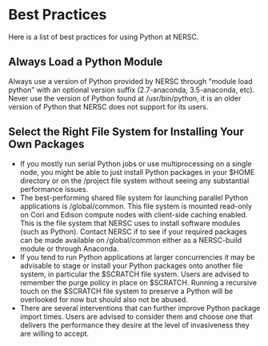 
# Best Practices

Here is a list of best practices for using Python at NERSC.

## Always Load a Python Module

Always use a version of Python provided by NERSC through "module load python" with an optional version suffix (2.7-anaconda, 3.5-anaconda, etc).  
Never use the version of Python found at /usr/bin/python, it is an older version of Python that NERSC does not support for its users.

## Select the Right File System for Installing Your Own Packages

* If you mostly run serial Python jobs or use multiprocessing on a single node, you might be able to just install Python packages in your $HOME directory or on the /project file system without seeing any substantial performance issues.
* The best-performing shared file system for launching parallel Python applications is /global/common.
This file system is mounted read-only on Cori and Edison compute nodes with client-side caching enabled.
This is the file system that NERSC uses to install software modules (such as Python).
Contact NERSC if to see if your required packages can be made available on /global/common either as a NERSC-build module or through Anaconda. 
* If you tend to run Python applications at larger concurrencies it may be advisable to stage or install your Python packages onto another file system, in particular the $SCRATCH file system.
Users are advised to remember the purge policy in place on $SCRATCH.
Running a recursive touch on the $SCRATCH file system to preserve a Python will be overlooked for now but should also not be abused. 
* There are several interventions that can further improve Python package import times.
Users are advised to consider them and choose one that delivers the performance they desire at the level of invasiveness they are willing to accept.
